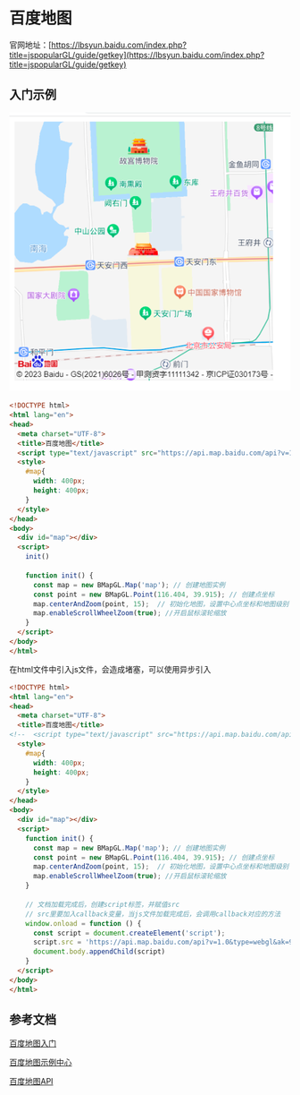 # 百度地图

官网地址：[https://lbsyun.baidu.com/index.php?title=jspopularGL/guide/getkey](https://lbsyun.baidu.com/index.php?title=jspopularGL/guide/getkey)

## 入门示例

![Image text](../.vuepress/public/dataVisualizationKnowledge/05/01.png)

```html
<!DOCTYPE html>
<html lang="en">
<head>
  <meta charset="UTF-8">
  <title>百度地图</title>
  <script type="text/javascript" src="https://api.map.baidu.com/api?v=1.0&type=webgl&ak=9OqHt35qxXLSDQjtYVEfRuyXdjN3YGyk"></script>
  <style>
    #map{
      width: 400px;
      height: 400px;
    }
  </style>
</head>
<body>
  <div id="map"></div>
  <script>
    init()
    
    function init() {
      const map = new BMapGL.Map('map'); // 创建地图实例
      const point = new BMapGL.Point(116.404, 39.915); // 创建点坐标
      map.centerAndZoom(point, 15);  // 初始化地图，设置中心点坐标和地图级别
      map.enableScrollWheelZoom(true); //开启鼠标滚轮缩放
    }
  </script>
</body>
</html>

```

在html文件中引入js文件，会造成堵塞，可以使用异步引入

```html
<!DOCTYPE html>
<html lang="en">
<head>
  <meta charset="UTF-8">
  <title>百度地图</title>
<!--  <script type="text/javascript" src="https://api.map.baidu.com/api?v=1.0&type=webgl&ak=9OqHt35qxXLSDQjtYVEfRuyXdjN3YGyk"></script>-->
  <style>
    #map{
      width: 400px;
      height: 400px;
    }
  </style>
</head>
<body>
  <div id="map"></div>
  <script>
    function init() {
      const map = new BMapGL.Map('map'); // 创建地图实例
      const point = new BMapGL.Point(116.404, 39.915); // 创建点坐标
      map.centerAndZoom(point, 15);  // 初始化地图，设置中心点坐标和地图级别
      map.enableScrollWheelZoom(true); //开启鼠标滚轮缩放
    }

    // 文档加载完成后，创建script标签，并赋值src
    // src里要加入callback变量，当js文件加载完成后，会调用callback对应的方法
    window.onload = function () {
      const script = document.createElement('script');
      script.src = 'https://api.map.baidu.com/api?v=1.0&type=webgl&ak=9OqHt35qxXLSDQjtYVEfRuyXdjN3YGyk&callback=init'
      document.body.appendChild(script)
    }
  </script>
</body>
</html>

```

## 参考文档

[百度地图入门](http://www.youbaobao.xyz/datav-docs/guide/guide/bmap.html#%E7%99%BE%E5%BA%A6%E5%BC%80%E5%8F%91%E8%80%85%E8%B4%A6%E5%8F%B7%E7%94%B3%E8%AF%B7)

[百度地图示例中心](https://lbsyun.baidu.com/index.php?title=open/jsdemo)

[百度地图API](https://lbsyun.baidu.com/cms/jsapi/reference/jsapi_webgl_1_0.html#a0b0)
